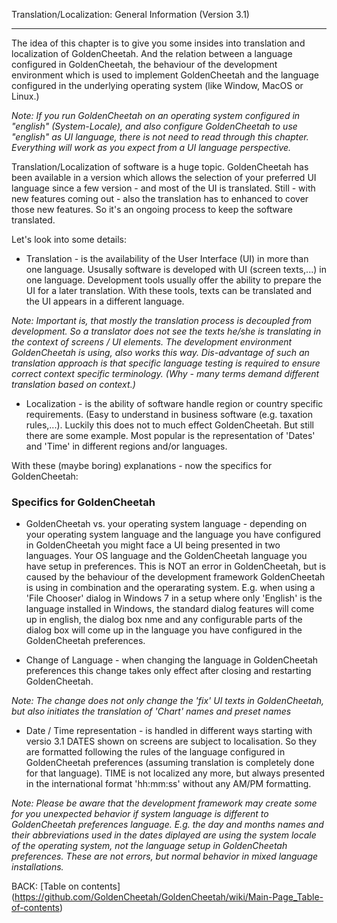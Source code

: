 Translation/Localization: General Information (Version 3.1)
***

The idea of this chapter is to give you some insides into translation and localization of GoldenCheetah. And the relation between a language configured in GoldenCheetah, the behaviour of the development environment which is used to implement GoldenCheetah and the language configured in the underlying operating system (like Window, MacOS or Linux.)

_Note: If you run GoldenCheetah on an operating system configured in "english" (System-Locale), and also configure GoldenCheetah to use "english" as UI language, there is not need to read through this chapter. Everything will work as you expect from a UI language perspective._

Translation/Localization of software is a huge topic. GoldenCheetah has been available in a version which allows the selection of your preferred UI language since a few version - and most of the UI is translated. Still - with new features coming out - also the translation has to enhanced to cover those new features. So it's an ongoing process to keep the software translated.

Let's look into some details:

* Translation - is the availability of the User Interface (UI) in more than one language. Ususally software is developed with UI (screen texts,...) in one language. Development tools usually offer the ability to prepare the UI for a later translation. With these tools, texts can be translated and the UI appears in a different language. 

_Note: Important is, that mostly the translation process is decoupled from development. So a translator does not see the texts he/she is translating in the context of screens / UI elements. The development environment GoldenCheetah is using, also works this way. Dis-advantage of such an translation approach is that specific language testing is required to ensure correct context specific terminology. (Why - many terms demand different translation based on context.)_

* Localization - is the ability of software handle region or country specific requirements. (Easy to understand in business software (e.g. taxation rules,...). Luckily this does not to much effect GoldenCheetah. But still there are some example. Most popular is the representation of 'Dates' and 'Time' in different regions and/or languages. 

With these (maybe boring) explanations - now the specifics for GoldenCheetah:

### Specifics for GoldenCheetah

* GoldenCheetah vs. your operating system language - depending on your operating system language and the language you have configured in GoldenCheetah you might face a UI being presented in two languages. Your OS language and the GoldenCheetah language you have setup in preferences. This is NOT an error in GoldenCheetah, but is caused by the behaviour of the development framework GoldenCheetah is using in combination and the operarating system. E.g. when using a 'File Chooser' dialog in Windows 7 in a setup where only 'English' is the language installed in Windows, the standard dialog features will come up in english, the dialog box nme and any configurable parts of the dialog box will come up in the language you have configured in the GoldenCheetah preferences.

* Change of Language - when changing the language in GoldenCheetah preferences this change takes only effect after closing and restarting GoldenCheetah.

_Note: The change does not only change the 'fix' UI texts in GoldenCheetah, but also initiates the translation of 'Chart' names and preset names_

* Date / Time representation - is handled in different ways starting with versio 3.1  DATES shown on screens are subject to localisation. So they are formatted following the rules of the language configured in GoldenCheetah preferences (assuming translation is completely done for that language). TIME is not localized any more, but always presented in the international format 'hh:mm:ss' without any AM/PM formatting.

_Note: Please be aware that the development framework may create some for you unexpected behavior if system language is different to GoldenCheetah preferences language. E.g. the day and months names and their abbreviations used in the dates diplayed are using the system locale of the operating system, not the language setup in GoldenCheetah preferences. These are not errors, but normal behavior in mixed language installations._

BACK: [Table on contents] (https://github.com/GoldenCheetah/GoldenCheetah/wiki/Main-Page_Table-of-contents)